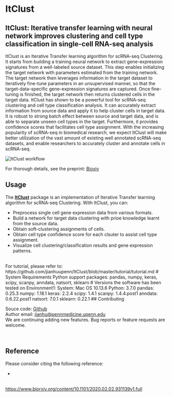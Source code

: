 # ItClust

## ItClust: Iterative transfer learning with neural network improves clustering and cell type classification in single-cell RNA-seq analysis
ItClust is an Iterative Transfer learning algorithm for scRNA-seq Clustering. It starts from building a training neural network to extract gene-expression signatures from a well-labeled source dataset. This step enables initializing the target network with parameters estimated from the training network. The target network then leverages information in the target dataset to iteratively fine-tune parameters in an unsupervised manner, so that the target-data-specific gene-expression signatures are captured. Once fine-tuning is finished, the target network then returns clustered cells in the target data.
ItClust has shown to be a powerful tool for scRNA-seq clustering and cell type classification analysis. It can accurately extract information from source data and apply it to help cluster cells in target data. It is robust to strong batch effect between source and target data, and is able to separate unseen cell types in the target. Furthermore, it provides confidence scores that facilitates cell type assignment. With the increasing popularity of scRNA-seq in biomedical research, we expect ItClust will make better utilization of the vast amount of existing well annotated scRNA-seq datasets, and enable researchers to accurately cluster and annotate cells in scRNA-seq.

![ItClust workflow](docs/asserts/images/workflow.jpg)

For thorough details, see the preprint: [Bioxiv]()
<br>

## Usage

The [**ItClust**](https://github.com/jianhuupenn/ItClust) package is an implementation of Iterative Transfer learning algorithm for scRNA-seq Clustering. With ItClust, you can:

- Preprocess single cell gene expression data from various formats.
- Build a network for target data clustering with prioe knowledge learnt from the source data.
- Obtain soft-clustering assignments of cells.
- Obtain cell type confidence score for each clsuter to assist cell type assignment.
- Visualize cell clustering/classification results and gene expression patterns.

<br>
For tutorial, please refer to: https://github.com/jianhuupenn/ItClust/blob/master/tutorial/tutorial.md
# System Requirements
Python support packages: pandas, numpy, keras, scipy, scanpy, anndata, natsort, sklearn
# Versions the software has been tested on
Environment1:
System: Mac OS 10.13.6 
Python: 3.7.0
pandas: 0.25.3
numpy: 1.18.1
keras: 2.2.4
scipy: 1.4.1
scanpy: 1.4.4.post1
anndata: 0.6.22.post1
natsort: 7.0.1
sklearn: 0.22.1
## Contributing

Souce code: [Github](https://github.com/jianhuupenn/ItClust)  
Author email: jianhu@pennmedicine.upenn.edu
<br>
We are continuing adding new features. Bug reports or feature requests are welcome.

<br>


## Reference

Please consider citing the following reference:

- 
<br>https://www.biorxiv.org/content/10.1101/2020.02.02.931139v1.full
